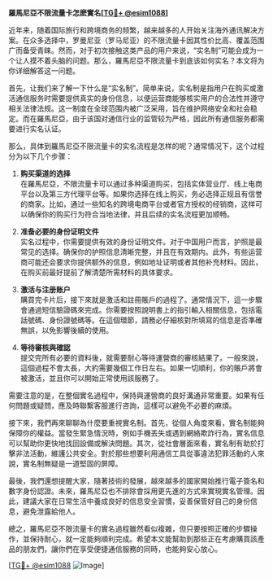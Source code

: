 **羅馬尼亞不限流量卡怎麽實名[[TG💪+ @esim1088](https://t.me/s/esim1088)]**

近年来，随着国际旅行和跨境商务的频繁，越来越多的人开始关注海外通讯解决方案。在众多选择中，罗曼尼亚（罗马尼亚）的不限流量卡因其性价比高、覆盖范围广而备受青睐。然而，对于初次接触这类产品的用户来说，“实名制”可能会成为一个让人摸不着头脑的问题。那么，羅馬尼亞不限流量卡到底该如何实名？本文将为你详细解答这一问题。

首先，让我们来了解一下什么是“实名制”。简单来说，实名制是指用户在购买或激活通信服务时需要提供真实的身份信息，以便运营商能够核实用户的合法性并遵守相关法律法规。这一制度在全球范围内被广泛采用，旨在维护网络安全和社会稳定。而在羅馬尼亞，由于该国对通信行业的监管较为严格，因此所有通信服务都需要进行实名认证。

那么，具体到羅馬尼亞不限流量卡的实名流程是怎样的呢？通常情况下，这个过程分为以下几个步骤：

1. **购买渠道的选择**  
   在羅馬尼亞，不限流量卡可以通过多种渠道购买，包括实体营业厅、线上电商平台以及第三方代理平台等。如果你选择在线上购买，务必选择正规且有信誉的商家。比如，通过一些知名的跨境电商平台或者官方授权的经销商，这样可以确保你的购买行为符合当地法律，并且后续的实名流程更加顺畅。

2. **准备必要的身份证明文件**  
   实名过程中，你需要提供有效的身份证明文件。对于中国用户而言，护照是最常见的选择。确保你的护照信息清晰完整，并且在有效期内。此外，有些运营商可能还会要求你提供额外的信息，例如地址证明或者其他补充材料。因此，在购买前最好提前了解清楚所需材料的具体要求。

3. **激活与注册账户**  
   購買完卡片后，接下來就是激活和註冊賬戶的過程了。通常情況下，這一步驟會通過短信驗證碼來完成。你需要按照說明書上的指引輸入相關信息，包括電話號碼、身份證號碼等。在這個環節，請務必仔細核對所填寫的信息是否準確無誤，以免影響後續的使用。

4. **等待審核與確認**  
   提交完所有必要的資料後，就需要耐心等待運營商的審核結果了。一般來說，這個過程不會太長，大約需要幾個工作日左右。如果一切順利，你的賬戶將會被激活，並且你可以開始正常使用該服務了。

需要注意的是，在整個實名過程中，保持與運營商的良好溝通非常重要。如果有任何問題或疑問，應及時聯繫客服進行咨詢，這樣可以避免不必要的麻煩。

接下來，我們再來聊聊為什麼要重視實名制。首先，從個人角度來看，實名制能夠保障你的權益。當發生緊急情況時，例如手機丟失或遇到網絡欺詐行為，實名信息可以幫助你更快地找回設備或解決問題。其次，從社會層面來看，實名制有助於打擊非法活動，維護公共安全。對於那些想要利用通信工具從事違法犯罪活動的人來說，實名制無疑是一道堅固的屏障。

最後，我們還想提醒大家，隨著技術的發展，越來越多的國家開始推行電子簽名和數字身份認證。未來，羅馬尼亞也不排除會採用更先進的方式來實現實名管理。因此，建議大家在日常生活中養成良好的信息安全習慣，妥善保管好自己的身份信息，避免泄露給他人。

總之，羅馬尼亞不限流量卡的實名過程雖然看似複雜，但只要按照正確的步驟操作，並保持耐心，就一定能夠順利完成。希望本文能幫助到那些正在考慮購買該產品的朋友們，讓你們在享受便捷通信服務的同時，也能夠安心放心。

[[TG💪+ @esim1088](https://t.me/s/esim1088) ![Image](https://i.postimg.cc/4NQfJmqS/Snipaste-2025-05-13-00-14-12.png)]